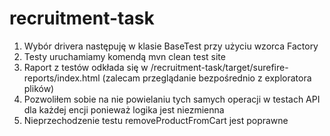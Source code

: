 # recruitment-task

1. Wybór drivera następuję w klasie BaseTest przy użyciu wzorca Factory
2. Testy uruchamiamy komendą mvn clean test site
3. Raport z testów odkłada się w /recruitment-task/target/surefire-reports/index.html (zalecam przeglądanie bezpośrednio z exploratora plików)
4. Pozwoliłem sobie na nie powielaniu tych samych operacji w testach API dla każdej encji ponieważ logika jest niezmienna
5. Nieprzechodzenie testu removeProductFromCart jest poprawne
